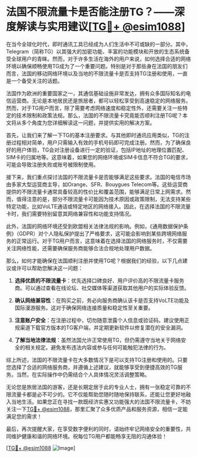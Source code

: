 # 法国不限流量卡是否能注册TG？——深度解读与实用建议[[TG💪+ @esim1088](https://t.me/s/esim1088)]

在当今全球化时代，即时通讯工具已经成为人们生活中不可或缺的一部分。其中，Telegram（简称TG）以其强大的加密功能、丰富的功能模块和开放的生态系统备受全球用户的青睐。然而，对于许多生活在海外的用户来说，如何选择合适的网络环境以确保顺畅使用TG成为了一个重要问题。特别是对于那些身在法国的朋友们而言，法国的移动网络环境以及当地的不限流量卡是否支持TG注册和使用，一直是一个备受关注的话题。

法国作为欧洲的重要国家之一，其通信基础设施非常发达，拥有众多国际知名的电信运营商。无论是本地居民还是旅居者，都可以轻松享受到高速稳定的网络服务。然而，对于TG用户而言，除了需要考虑网络速度和稳定性外，还需要关注一些特定的技术限制和政策法规。那么，法国的不限流量卡究竟能否顺利注册TG呢？本文将从多个角度为您详细解读这一问题，并提供实用的解决方案。

首先，让我们来了解一下TG的基本注册要求。与其他即时通讯应用类似，TG的注册过程相对简单，用户只需输入有效的手机号码即可完成注册。然而，为了确保良好的用户体验，TG会对注册设备进行一定的验证，包括IP地址的地理位置匹配、SIM卡的归属地等。这意味着，如果您的网络环境或SIM卡信息不符合TG的要求，可能会导致注册失败或账号被限制使用。

接下来，我们重点探讨法国的不限流量卡是否能够满足这些要求。法国的电信市场由多家大型运营商主导，如Orange、SFR、Bouygues Telecom等。这些运营商提供的不限流量卡通常具备较高的性价比和覆盖范围，能够满足日常上网需求。然而，值得注意的是，部分不限流量卡可能因为技术原因或政策限制，无法支持某些特定功能，比如VoLTE通话或特定地区的网络接入。因此，在选择法国的不限流量卡时，我们需要特别留意其网络兼容性和功能支持情况。

此外，法国的网络环境还受到欧盟相关法律法规的影响。例如，《通用数据保护条例》（GDPR）对个人隐私保护提出了严格要求，这可能会影响到某些跨境网络服务的正常运行。对于TG用户而言，这意味着在选择法国的网络服务时，不仅需要关注网络性能，还需要确保服务商能够合法合规地处理用户数据。

那么，如何才能确保在法国顺利注册并使用TG呢？根据我们的经验，以下几点建议或许可以帮助您解决这一问题：

1. **选择优质的不限流量卡**：优先选择口碑良好、用户评价高的不限流量卡服务商。可以通过查看在线论坛、社交媒体等渠道获取其他用户的实际体验反馈。
   
2. **确认网络兼容性**：在购买之前，务必向服务商确认该卡是否支持VoLTE功能及国际漫游服务。这对于确保网络连接质量和稳定性至关重要。

3. **注意账户安全**：在注册过程中，切勿随意泄露个人信息或验证码。建议使用正规渠道下载官方版本的TG客户端，并定期更新软件以修复潜在的安全漏洞。

4. **了解当地法律法规**：虽然法国允许正常使用TG，但仍需遵守当地关于网络安全的相关规定。避免发布违法内容或参与任何可能触犯法律的行为。

综上所述，法国的不限流量卡在大多数情况下是可以支持TG注册和使用的。只要您选择了合适的网络服务商，并遵循上述建议，就能够享受到便捷高效的TG服务。当然，在实际操作中仍需结合个人具体情况灵活调整策略。

无论您是旅居法国的游客，还是长期定居于此的专业人士，拥有一张稳定可靠的不限流量卡都是必不可少的。它不仅能帮助您随时随地保持联系，还能让您更好地融入当地生活。如果您正在寻找一款既经济实惠又功能强大的法国不限流量卡，不妨关注一下[TG💪+ @esim1088](https://t.me/s/esim1088)，那里汇聚了众多优质产品和服务资源，相信一定能满足您的需求！

最后，再次提醒大家，在享受数字便利的同时，请始终牢记网络安全的重要性，共同维护健康和谐的网络环境。祝每位TG用户都能畅享无阻的沟通体验！

[[TG💪+ @esim1088](https://t.me/s/esim1088) ![Image](https://i.postimg.cc/4NQfJmqS/Snipaste-2025-05-13-00-14-12.png)]